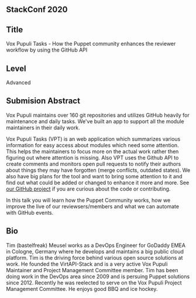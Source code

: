 ## StackConf 2020

## Title

Vox Pupuli Tasks - How the Puppet community enhances the reviewer workflow by using the GitHub API

## Level

Advanced

## Submision Abstract

Vox Pupuli maintains over 160 git repositories and utilizes GitHub heavily for maintenance and daily tasks. We've built an app to support all the module maintainers in their daily work.

Vox Pupuli Tasks (VPT) is an web application which summarizes various information for easy access about modules which need some attention. This helps the maintainers to focus more on the actual work rather then figuring out where attention is missing. Also VPT uses the Github API to create comments and monitors open pull requests to notify their authors about things they may have forgotten (merge conflicts, outdated states). We also have big plans for the tool and want to bring some attention to it and find out what could be added or changed to enhance it more and more. See [our GitHub project](https://github.com/voxpupuli/vox-pupuli-tasks#vox-pupuli-tasks---the-webapp-for-community-management) if you are curious about the code or contributing.

In this talk you will learn how the Puppet Community works, how we improve the live of our reviewsers/members and what we can automate with GitHub events.

## Bio

Tim (bastelfreak) Meusel works as a DevOps Engineer for GoDaddy EMEA in Cologne,
Germany where he develops and maintains a big public cloud platform. Tim is the
driving force behind various open source solutions at work. He founded the
VirtAPI-Stack and is a very active Vox Pupuli Maintainer and Project Management
Committee member. Tim has been doing work in the DevOps area since 2009 and is
persuing Puppet solutions since 2012. Recently he was reelected to serve on the
Vox Pupuli Project Management Committee. He enjoys good BBQ and ice hockey.
